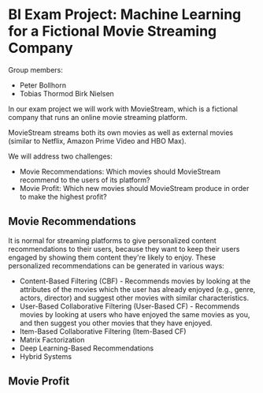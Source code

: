 # BI Exam Project: Machine Learning for a Fictional Movie Streaming Company

Group members:
- Peter Bollhorn
- Tobias Thormod Birk Nielsen

In our exam project we will work with MovieStream, which is a fictional company that runs an online movie streaming platform.

MovieStream streams both its own movies as well as external movies (similar to Netflix, Amazon Prime Video and HBO Max).

We will address two challenges:
- Movie Recommendations: Which movies should MovieStream recommend to the users of its platform?
- Movie Profit: Which new movies should MovieStream produce in order to make the highest profit?


## Movie Recommendations
It is normal for streaming platforms to give personalized content recommendations to their users, because they want to keep their users engaged by showing them content they're likely to enjoy. These personalized recommendations can be generated in various ways:
- Content-Based Filtering (CBF) - Recommends movies by looking at the attributes of the movies which the user has already enjoyed (e.g., genre, actors, director) and suggest other movies with similar characteristics.
- User-Based Collaborative Filtering (User-Based CF) - Recommends movies by looking at users who have enjoyed the same movies as you, and then suggest you other movies that they have enjoyed.
- Item-Based Collaborative Filtering (Item-Based CF)
- Matrix Factorization
- Deep Learning-Based Recommendations
- Hybrid Systems




## Movie Profit

